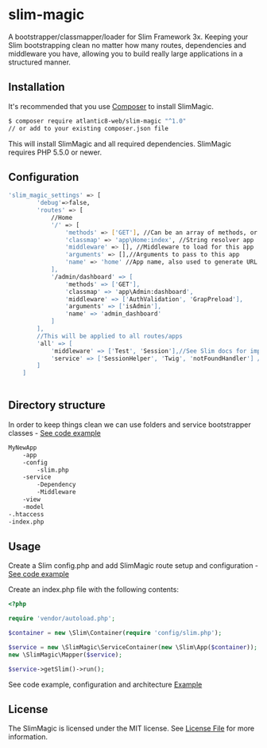 # slim-magic
A bootstrapper/classmapper/loader for Slim Framework 3x. Keeping your Slim bootstrapping clean no matter how many routes, dependencies and middleware you have, allowing you to build really large applications in a structured manner. 

## Installation

It's recommended that you use [Composer](https://getcomposer.org/) to install SlimMagic.

```bash
$ composer require atlantic8-web/slim-magic "^1.0"
// or add to your existing composer.json file
```

This will install SlimMagic and all required dependencies. SlimMagic requires PHP 5.5.0 or newer.

## Configuration

```bash
'slim_magic_settings' => [
        'debug'=>false,
        'routes' => [
            //Home
            '/' => [
                'methods' => ['GET'], //Can be an array of methods, or ommit for default GET
                'classmap' => 'app\Home:index', //String resolver app
                'middleware' => [], //Middleware to load for this app
                'arguments' => [],//Arguments to pass to this app
                'name' => 'home' //App name, also used to generate URL's $slim->setName(...)
            ],
            '/admin/dashboard' => [
                'methods' => ['GET'],
                'classmap' => 'app\Admin:dashboard',
                'middleware' => ['AuthValidation', 'GrapPreload'],
                'arguments' => ['isAdmin'],
                'name' => 'admin_dashboard'
            ]
        ],
        //This will be applied to all routes/apps
        'all' => [
            'middleware' => ['Test', 'Session'],//See Slim docs for importance of order               
            'service' => ['SessionHelper', 'Twig', 'notFoundHandler'] //Service dependencies
        ]
    ]
        
```

## Directory structure
In order to keep things clean we can use folders and service bootstrapper classes - [See code example](https://github.com/atlantic8-web/slim-magic-example-simple) 

```bash
MyNewApp
    -app
    -config
        -slim.php
    -service
        -Dependency
        -Middleware
    -view
    -model
-.htaccess
-index.php
```
 
## Usage

Create a Slim config.php and add SlimMagic route setup and configuration - [See code example](https://github.com/atlantic8-web/slim-magic-example-simple)

Create an index.php file with the following contents:

```php
<?php

require 'vendor/autoload.php';

$container = new \Slim\Container(require 'config/slim.php');

$service = new \SlimMagic\ServiceContainer(new \Slim\App($container));
new \SlimMagic\Mapper($service);

$service->getSlim()->run();
```

See code example, configuration and architecture
[Example](https://github.com/atlantic8-web/slim-magic-example-simple)

## License

The SlimMagic is licensed under the MIT license. See [License File](LICENSE.md) for more information.
